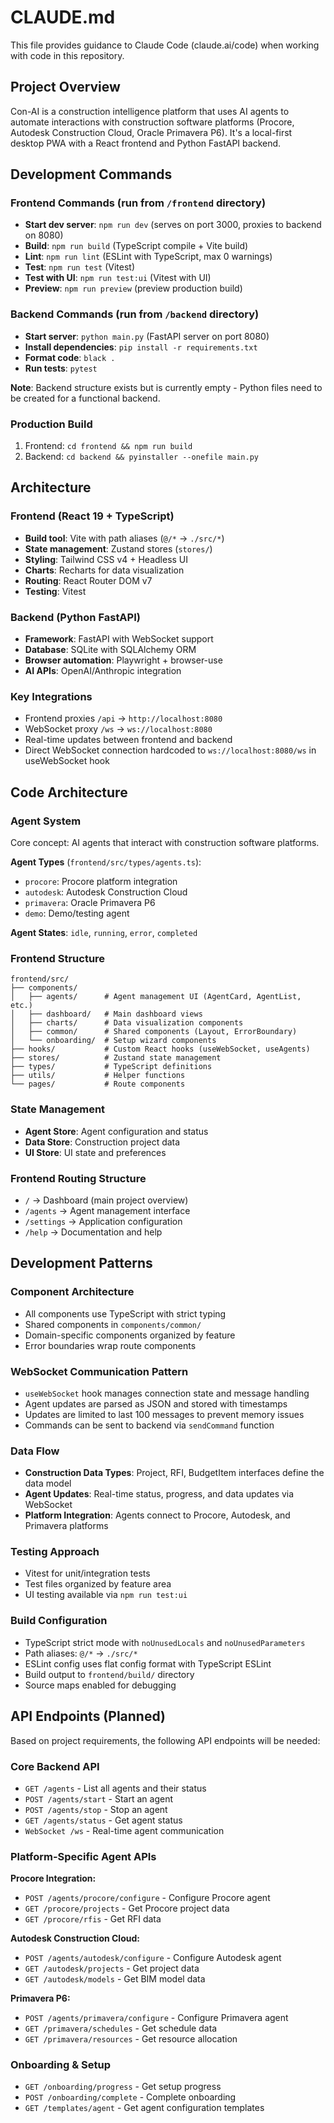 # CLAUDE.md

This file provides guidance to Claude Code (claude.ai/code) when working with code in this repository.

## Project Overview

Con-AI is a construction intelligence platform that uses AI agents to automate interactions with construction software platforms (Procore, Autodesk Construction Cloud, Oracle Primavera P6). It's a local-first desktop PWA with a React frontend and Python FastAPI backend.

## Development Commands

### Frontend Commands (run from `/frontend` directory)
- **Start dev server**: `npm run dev` (serves on port 3000, proxies to backend on 8080)
- **Build**: `npm run build` (TypeScript compile + Vite build)
- **Lint**: `npm run lint` (ESLint with TypeScript, max 0 warnings)
- **Test**: `npm run test` (Vitest)
- **Test with UI**: `npm run test:ui` (Vitest with UI)
- **Preview**: `npm run preview` (preview production build)

### Backend Commands (run from `/backend` directory)
- **Start server**: `python main.py` (FastAPI server on port 8080)
- **Install dependencies**: `pip install -r requirements.txt`
- **Format code**: `black .`
- **Run tests**: `pytest`

**Note**: Backend structure exists but is currently empty - Python files need to be created for a functional backend.

### Production Build
1. Frontend: `cd frontend && npm run build`
2. Backend: `cd backend && pyinstaller --onefile main.py`

## Architecture

### Frontend (React 19 + TypeScript)
- **Build tool**: Vite with path aliases (`@/*` → `./src/*`)
- **State management**: Zustand stores (`stores/`)
- **Styling**: Tailwind CSS v4 + Headless UI
- **Charts**: Recharts for data visualization
- **Routing**: React Router DOM v7
- **Testing**: Vitest

### Backend (Python FastAPI)
- **Framework**: FastAPI with WebSocket support
- **Database**: SQLite with SQLAlchemy ORM
- **Browser automation**: Playwright + browser-use
- **AI APIs**: OpenAI/Anthropic integration

### Key Integrations
- Frontend proxies `/api` → `http://localhost:8080`
- WebSocket proxy `/ws` → `ws://localhost:8080`
- Real-time updates between frontend and backend
- Direct WebSocket connection hardcoded to `ws://localhost:8080/ws` in useWebSocket hook

## Code Architecture

### Agent System
Core concept: AI agents that interact with construction software platforms.

**Agent Types** (`frontend/src/types/agents.ts`):
- `procore`: Procore platform integration
- `autodesk`: Autodesk Construction Cloud
- `primavera`: Oracle Primavera P6
- `demo`: Demo/testing agent

**Agent States**: `idle`, `running`, `error`, `completed`

### Frontend Structure
```
frontend/src/
├── components/
│   ├── agents/      # Agent management UI (AgentCard, AgentList, etc.)
│   ├── dashboard/   # Main dashboard views
│   ├── charts/      # Data visualization components
│   ├── common/      # Shared components (Layout, ErrorBoundary)
│   └── onboarding/  # Setup wizard components
├── hooks/           # Custom React hooks (useWebSocket, useAgents)
├── stores/          # Zustand state management
├── types/           # TypeScript definitions
├── utils/           # Helper functions
└── pages/           # Route components
```

### State Management
- **Agent Store**: Agent configuration and status
- **Data Store**: Construction project data
- **UI Store**: UI state and preferences

### Frontend Routing Structure
- `/` → Dashboard (main project overview)
- `/agents` → Agent management interface
- `/settings` → Application configuration
- `/help` → Documentation and help

## Development Patterns

### Component Architecture
- All components use TypeScript with strict typing
- Shared components in `components/common/`
- Domain-specific components organized by feature
- Error boundaries wrap route components

### WebSocket Communication Pattern
- `useWebSocket` hook manages connection state and message handling
- Agent updates are parsed as JSON and stored with timestamps
- Updates are limited to last 100 messages to prevent memory issues
- Commands can be sent to backend via `sendCommand` function

### Data Flow
- **Construction Data Types**: Project, RFI, BudgetItem interfaces define the data model
- **Agent Updates**: Real-time status, progress, and data updates via WebSocket
- **Platform Integration**: Agents connect to Procore, Autodesk, and Primavera platforms

### Testing Approach
- Vitest for unit/integration tests
- Test files organized by feature area
- UI testing available via `npm run test:ui`

### Build Configuration
- TypeScript strict mode with `noUnusedLocals` and `noUnusedParameters`
- Path aliases: `@/*` → `./src/*`
- ESLint config uses flat config format with TypeScript ESLint
- Build output to `frontend/build/` directory
- Source maps enabled for debugging

## API Endpoints (Planned)

Based on project requirements, the following API endpoints will be needed:

### Core Backend API
- `GET /agents` - List all agents and their status
- `POST /agents/start` - Start an agent
- `POST /agents/stop` - Stop an agent
- `GET /agents/status` - Get agent status
- `WebSocket /ws` - Real-time agent communication

### Platform-Specific Agent APIs
**Procore Integration:**
- `POST /agents/procore/configure` - Configure Procore agent
- `GET /procore/projects` - Get Procore project data
- `GET /procore/rfis` - Get RFI data

**Autodesk Construction Cloud:**
- `POST /agents/autodesk/configure` - Configure Autodesk agent
- `GET /autodesk/projects` - Get project data
- `GET /autodesk/models` - Get BIM model data

**Primavera P6:**
- `POST /agents/primavera/configure` - Configure Primavera agent
- `GET /primavera/schedules` - Get schedule data
- `GET /primavera/resources` - Get resource allocation

### Onboarding & Setup
- `GET /onboarding/progress` - Get setup progress
- `POST /onboarding/complete` - Complete onboarding
- `GET /templates/agent` - Get agent configuration templates